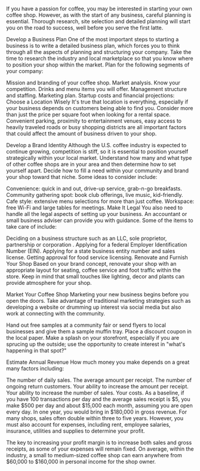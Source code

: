 If you have a passion for coffee, you may be interested in starting your own coffee shop. However, as with the start of any business, careful planning is essential. Thorough research, site selection and detailed planning will start you on the road to success, well before you serve the first latte.

Develop a Business Plan
One of the most important steps to starting a business is to write a detailed business plan, which forces you to think through all the aspects of planning and structuring your company. Take the time to research the industry and local marketplace so that you know where to position your shop within the market. Plan for the following segments of your company:

Mission and branding of your coffee shop.
Market analysis. Know your competition.
Drinks and menu items you will offer.
Management structure and staffing.
Marketing plan.
Startup costs and financial projections:
Choose a Location Wisely
It's true that location is everything, especially if your business depends on customers being able to find you. Consider more than just the price per square foot when looking for a rental space. Convenient parking, proximity to entertainment venues, easy access to heavily traveled roads or busy shopping districts are all important factors that could affect the amount of business driven to your shop.

Develop a Brand Identity
Although the U.S. coffee industry is expected to continue growing, competition is stiff, so it is essential to position yourself strategically within your local market. Understand how many and what type of other coffee shops are in your area and then determine how to set yourself apart. Decide how to fill a need within your community and brand your shop toward that niche. Some ideas to consider include:

Convenience: quick in and out, drive-up service, grab-n-go breakfasts.
Community gathering spot: book club offerings, live music, kid-friendly.
Cafe style: extensive menu selections for more than just coffee.
Workspace: free Wi-Fi and large tables for meetings.
Make It Legal 
You also need to handle all the legal aspects of setting up your business. An accountant or small business adviser can provide you with guidance. Some of the items to take care of include:

Deciding on a business structure such as an LLC, sole proprietor, partnership or corporation .
Applying for a federal Employer Identification Number (EIN).
Applying for a state business entity number and sales license.
Getting approval for food service licensing.
Renovate and Furnish Your Shop
Based on your brand concept, renovate your shop with an appropriate layout for seating, coffee service and foot traffic within the store. Keep in mind that small touches like lighting, decor and plants can provide atmosphere for your shop.

Market Your Coffee Shop
Marketing your new business begins before you open the doors. Take advantage of traditional marketing strategies such as developing a website or drumming up interest via social media but also work at connecting with the community.

Hand out free samples at a community fair or send flyers to local businesses and give them a sample muffin tray. Place a discount coupon in the local paper. Make a splash on your storefront, especially if you are sprucing up the outside; use the opportunity to create interest in "what's happening in that spot?"

Estimate Annual Revenue
How much money you make depends on a great many factors including:

The number of daily sales.
The average amount per receipt.
The number of ongoing return customers.
Your ability to increase the amount per receipt.
Your ability to increase the number of sales.
Your costs.
As a baseline, if you have 100 transactions per day and the average sales receipt is $5, you make $500 per day and about $15,000 each month, assuming you are open every day. In one year, you would bring in $180,000 in gross revenue. For many shops, sales often double within three to five years. However, you must also account for expenses, including rent, employee salaries, insurance, utilities and supplies to determine your profit.

The key to increasing your profit margin is to increase both sales and gross receipts, as some of your expenses will remain fixed. On average, within the industry, a small to medium-sized coffee shop can earn anywhere from $60,000 to $160,000 in personal income for the shop owner.